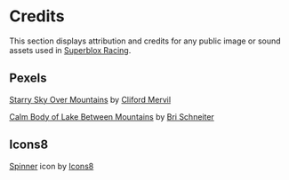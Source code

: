 # Credits
This section displays attribution and credits for any public image or sound assets used in [Superblox Racing](https://www.roblox.com/games/4829567438/).

## Pexels

[Starry Sky Over Mountains](https://www.pexels.com/photo/starry-sky-over-mountains-2469122/) by [Cliford Mervil](https://www.pexels.com/@cliford-mervil-988071/)

[Calm Body of Lake Between Mountains](https://www.pexels.com/photo/calm-body-of-lake-between-mountains-346529/) by [Bri Schneiter](https://www.pexels.com/@bri-schneiter-28802/)

## Icons8

[Spinner](https://icons8.com/icon/yi4Wa8EFkMvI/spinner) icon by [Icons8](https://icons8.com)
